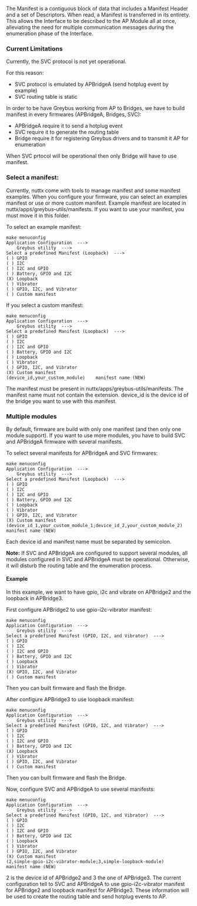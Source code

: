 The Manifest is a contiguous block of data that includes a Manifest Header and a set of Descriptors. When read, a Manifest is transferred in its entirety. This allows the Interface to be described to the AP Module all at once, alleviating the need for multiple communication messages during the enumeration phase of the Interface.

### Current Limitations
Currently, the SVC protocol is not yet operational.

For this reason:
* SVC protocol is emulated by APBridgeA (send hotplug event by example)
* SVC routing table is static

In order to be have Greybus working from AP to Bridges, we have to build manifest in every firmwares (APBridgeA, Bridges, SVC):
* APBridgeA require it to send a hotplug event
* SVC require it to generate the routing table
* Bridge require it for registering Greybus drivers and to transmit it AP for enumeration

When SVC prtocol will be operational then only Bridge will have to use manifest.

### Select a manifest:
Currently, nuttx come with tools to manage manifest and some manifest examples.
When you configure your firmware, you can select an examples manifest or use or more custom manifest.
Example manifest are located in nuttx/apps/greybus-utils/manifests. If you want to use your manifest, you must move it in this folder.

To select an example manifest:
```
make menuconfig
Application Configuration  --->
	Greybus utility  --->
Select a predefined Manifest (Loopback)  --->
( ) GPIO
( ) I2C
( ) I2C and GPIO
( ) Battery, GPIO and I2C
(X) Loopback
( ) Vibrator
( ) GPIO, I2C, and Vibrator
( ) Custom manifest
```

If you select a custom manifest:
```
make menuconfig
Application Configuration  --->
	Greybus utility  --->
Select a predefined Manifest (Loopback)  --->
( ) GPIO
( ) I2C
( ) I2C and GPIO
( ) Battery, GPIO and I2C
( ) Loopback
( ) Vibrator
( ) GPIO, I2C, and Vibrator
(X) Custom manifest
(device_id,your_custom_module)    manifest name (NEW)
```
The manifest must be present in nuttx/apps/greybus-utils/manifests. The manifest name must not contain the extension. device_id is the device id of the bridge you want to use with this manifest.

### Multiple modules
By default, firmware are build with only one manifest (and then only one module support).
If you want to use more modules, you have to build SVC and APBridgeA firmware with several manifests.

To select several manifests for APBridgeA and SVC firmwares:
```
make menuconfig
Application Configuration  --->
	Greybus utility  --->
Select a predefined Manifest (Loopback)  --->
( ) GPIO
( ) I2C
( ) I2C and GPIO
( ) Battery, GPIO and I2C
( ) Loopback
( ) Vibrator
( ) GPIO, I2C, and Vibrator
(X) Custom manifest
(device_id_1,your_custom_module_1;device_id_2,your_custom_module_2)    manifest name (NEW)
```
Each device id and manifest name must be separated by semicolon. 

**Note:**
If SVC and APBridgeA are configured to support several modules, all modules configured in SVC and APBridgeA must be operational. Otherwise, it will disturb the routing table and the enumeration process.

#### Example
In this example, we want to have gpio, i2c and vibrate on APBridge2 and the loopback in APBridge3.

First configure APBridge2 to use gpio-i2c-vibrator manifest:
```
make menuconfig
Application Configuration  --->
	Greybus utility  --->
Select a predefined Manifest (GPIO, I2C, and Vibrator)  --->
( ) GPIO
( ) I2C
( ) I2C and GPIO
( ) Battery, GPIO and I2C
( ) Loopback
( ) Vibrator
(X) GPIO, I2C, and Vibrator
( ) Custom manifest
```
Then you can built firmware and flash the Bridge.

After configure APBridge3 to use loopback manifest:
```
make menuconfig
Application Configuration  --->
	Greybus utility  --->
Select a predefined Manifest (GPIO, I2C, and Vibrator)  --->
( ) GPIO
( ) I2C
( ) I2C and GPIO
( ) Battery, GPIO and I2C
(X) Loopback
( ) Vibrator
( ) GPIO, I2C, and Vibrator
( ) Custom manifest
```
Then you can built firmware and flash the Bridge.

Now, configure SVC and APBridgeA to use several manifests:
```
make menuconfig
Application Configuration  --->
	Greybus utility  --->
Select a predefined Manifest (GPIO, I2C, and Vibrator)  --->
( ) GPIO
( ) I2C
( ) I2C and GPIO
( ) Battery, GPIO and I2C
( ) Loopback
( ) Vibrator
( ) GPIO, I2C, and Vibrator
(X) Custom manifest
(2,simple-gpio-i2c-vibrator-module;3,simple-loopback-module)    manifest name (NEW)
```
2 is the device id of APBridge2 and 3 the one of APBridge3.
The current configuration tell to SVC and APBridgeA to use gpio-i2c-vibrator manifest for APBridge2 and loopback manifest for APBridge3. These information will be used to create the routing table and send hotplug events to AP.